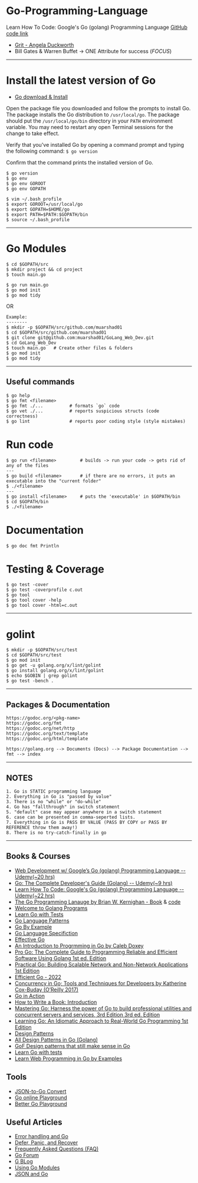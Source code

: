 # Go-Programming-Language
Learn How To Code: Google's Go (golang) Programming Language [GitHub code link](https://github.com/goestoeleven)

* [Grit - Angela Duckworth](https://www.youtube.com/watch?v=H14bBuluwB8)
* Bill Gates & Warren Buffet -> ONE Attribute for success (_FOCUS_)

***

# Install the latest version of Go

* [Go download & Install](https://go.dev/doc/install)

Open the package file you downloaded and follow the prompts to install Go. The package installs the Go distribution to `/usr/local/go`. The package should put the `/usr/local/go/bin` directory in your `PATH` environment variable. You may need to restart any open Terminal sessions for the change to take effect.

Verify that you've installed Go by opening a command prompt and typing the following command:
`$ go version`

Confirm that the command prints the installed version of Go.

```
$ go version
$ go env
$ go env GOROOT
$ go env GOPATH

$ vim ~/.bash_profile
$ export GOROOT=/usr/local/go
$ export GOPATH=$HOME/go
$ export PATH=$PATH:$GOPATH/bin
$ source ~/.bash_profile
```

***

# Go Modules

```
$ cd $GOPATH/src
$ mkdir project && cd project
$ touch main.go

$ go run main.go
$ go mod init
$ go mod tidy
```
OR

```
Example:
--------
$ mkdir -p $GOPATH/src/github.com/muarshad01
$ cd $GOPATH/src/github.com/muarshad01
$ git clone git@github.com:muarshad01/GoLang_Web_Dev.git
$ cd GoLang_Web_Dev
$ touch main.go   # Create other files & folders
$ go mod init
$ go mod tidy
```

***

## Useful commands
```
$ go help
$ go fmt <filename>
$ go fmt ./...          # formats `go` code
$ go vet ./...          # reports suspicious structs (code correctness)
$ go lint               # reports poor coding style (style mistakes)
```
# Run code
```
$ go run <filename>         # builds -> run your code -> gets rid of any of the files
---
$ go build <filename>       # if there are no errors, it puts an executable into the "current folder"
$ ./<filename>
---
$ go install <filename>     # puts the 'executable' in $GOPATH/bin
$ cd $GOPATH/bin
$ ./<filename>
```

# Documentation
```
$ go doc fmt Println
```

# Testing & Coverage
```
$ go test -cover
$ go test -coverprofile c.out
$ go tool
$ go tool cover -help
$ go tool cover -html=c.out
```

***
# golint
```
$ mkdir -p $GOPATH/src/test
$ cd $GOPATH/src/test
$ go mod init
$ go get -u golang.org/x/lint/golint
$ go install golang.org/x/lint/golint
$ echo $GOBIN | grep golint
$ go test -bench .
```
***

## Packages & Documentation
```
https://godoc.org/<pkg-name>
https://godoc.org/fmt
https://godoc.org/net/http
https://godoc.org/text/template
https://godoc.org/html/template

https://golang.org --> Documents (Docs) --> Package Documentation --> fmt --> index
```

***

## NOTES
```
1. Go is STATIC programming language
2. Everything in Go is "passed by value"
3. There is no "while" or "do-while"
4. Go has "fallthrough" in switch statement
5. "default" case may appear anywhere in a switch statement
6. case can be presented in comma-seperted lists.
7. Everything in Go is PASS BY VALUE (PASS BY COPY or PASS BY REFERENCE throw them away!)
8. There is no try-catch-finally in go
```

***

## Books & Courses
* [Web Development w/ Google’s Go (golang) Programming Language -- Udemy(~20 hrs)](https://www.udemy.com/course/go-programming-language/)
* [Go: The Complete Developer's Guide (Golang) -- Udemy(~9 hrs)](https://www.udemy.com/course/go-the-complete-developers-guide/)
* [Learn How To Code: Google's Go (golang) Programming Language -- Udemy(~22 hrs)](https://www.udemy.com/course/learn-how-to-code/)
* [The Go Programming Lanauge by Brian W. Kernighan - Book](https://beyondkmp.com/books/golang/The.Go.Programming.Language.pdf) & [code](https://github.com/GoesToEleven/gopl.io)
* [Welcome to Golang Programs](https://www.golangprograms.com/)
* [Learn Go with Tests](https://quii.gitbook.io/learn-go-with-tests/)
* [Go Language Patterns](http://www.golangpatterns.info/)
* [Go By Example](https://gobyexample.com/)
* [Go Language Specifiction](https://go.dev/ref/spec)
* [Effective Go](https://go.dev/doc/effective_go)
* [An Introduction to Progrmming in Go by Caleb Doxey](https://www.golang-book.com/public/pdf/gobook.pdf)
* [Pro Go: The Complete Guide to Programming Reliable and Efficient Software Using Golang 1st ed. Edition](https://www.amazon.com/Pro-Go-Complete-Programming-Efficient/dp/1484273540)
* [Practical Go: Building Scalable Network and Non-Network Applications 1st Edition](https://amsaha.bitbucket.io/)
* [Efficient Go - 2022](https://www.oreilly.com/library/view/efficient-go/9781098105709/)
* [Concurrency in Go; Tools and Techniques for Developers by Katherine Cox-Buday (O’Reilly 2017)](https://www.amazon.com/Concurrency-Go-Tools-Techniques-Developers/dp/1491941197)
* [Go in Action](https://www.manning.com/books/go-in-action)
* [How to Write a Book: Introduction](https://www.doxsey.net/blog/how-to-write-a-book--introduction/)
* [Mastering Go: Harness the power of Go to build professional utilities and concurrent servers and services, 3rd Edition 3rd ed. Edition]()
* [Learning Go: An Idiomatic Approach to Real-World Go Programming 1st Edition]() 
* [Design Patterns](https://golangbyexample.com/all-design-patterns-golang/)
* [All Design Patterns in Go (Golang)](https://golangbyexample.com/all-design-patterns-golang/)
* [GoF Design patterns that still make sense in Go](https://dev.to/mauriciolinhares/gof-design-patterns-that-still-make-sense-in-go-27k5)
* [Learn Go with tests](https://quii.gitbook.io/learn-go-with-tests/)
* [Learn Web Programming in Go by Examples](https://gowebexamples.com/)

## Tools
* [JSON-to-Go Convert](https://mholt.github.io/json-to-go/)
* [Go online Playground](https://play.golang.org/)
* [Better Go Playground](https://goplay.tools/)

## Useful Articles
* [Error handling and Go](https://go.dev/blog/error-handling-and-go)
* [Defer, Panic, and Recover](https://go.dev/blog/defer-panic-and-recover)
* [Frequently Asked Questions (FAQ)](https://go.dev/doc/faq#exceptions)
* [Go Forum](https://forum.golangbridge.org/)
* [G BLog](https://go.dev/blog/)
* [Using Go Modules](https://go.dev/blog/using-go-modules)
* [JSON and Go](https://go.dev/blog/json)
